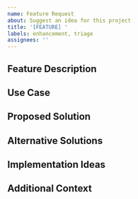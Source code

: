 ```yaml
---
name: Feature Request
about: Suggest an idea for this project
title: '[FEATURE] '
labels: enhancement, triage
assignees: ''
---
```


## Feature Description
<!-- A clear and concise description of what you want to happen -->

## Use Case
<!-- Describe the use case or problem this feature would solve -->

## Proposed Solution
<!-- Describe how you envision this feature working -->

## Alternative Solutions
<!-- Describe any alternative solutions or features you've considered -->

## Implementation Ideas
<!-- If you have ideas about how to implement this feature -->

## Additional Context
<!-- Add any other context, mockups, or examples here -->